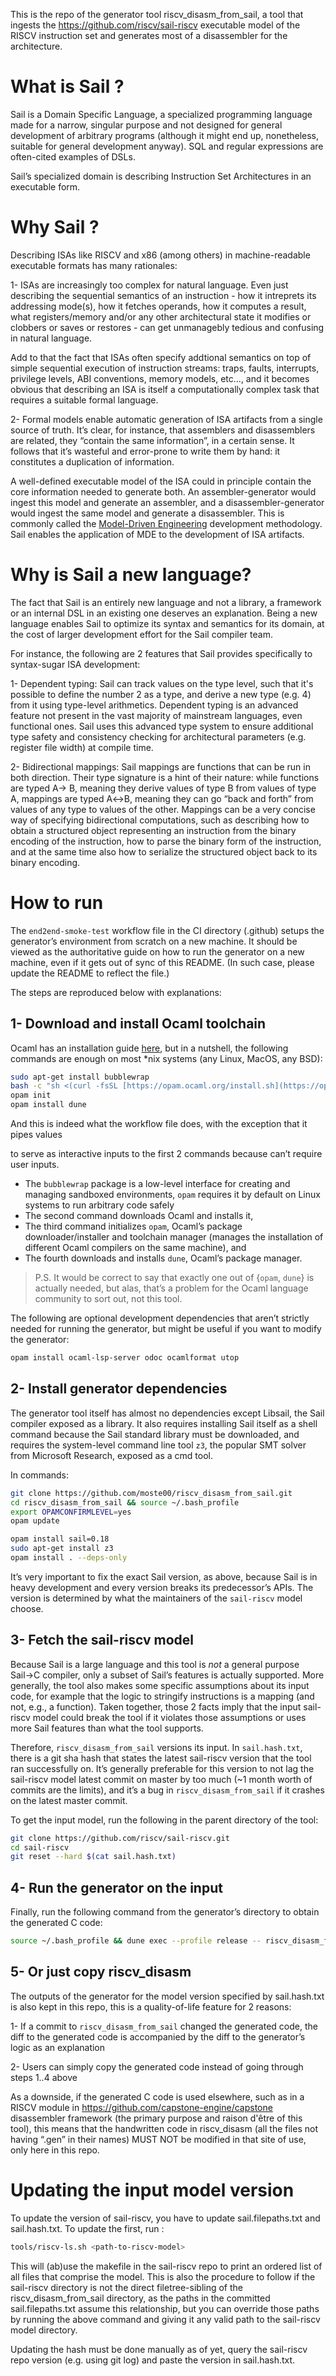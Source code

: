 This is the repo of the generator tool riscv_disasm_from_sail, a tool that ingests the https://github.com/riscv/sail-riscv executable model of the RISCV instruction set and generates most of a disassembler for the architecture.

# What is Sail ?

Sail is a Domain Specific Language, a specialized programming language made for a narrow, singular purpose and not designed for general development of arbitrary programs (although it might end up, nonetheless, suitable for general development anyway). SQL and regular expressions are often-cited examples of DSLs. 

Sail’s specialized domain is describing Instruction Set Architectures in an executable form.

# Why Sail ?

Describing ISAs like RISCV and x86 (among others) in machine-readable executable formats has many rationales:

1- ISAs are increasingly too complex for natural language. Even just describing the sequential semantics of an instruction - how it intreprets its addressing mode(s), how it fetches operands, how it computes a result, what registers/memory and/or any other architectural state it modifies or clobbers or saves or restores - can get unmanagebly tedious and confusing in natural language. 

Add to that the fact that ISAs often specify addtional semantics on top of simple sequential execution of instruction streams: traps, faults, interrupts, privilege levels, ABI conventions, memory models, etc…, and it becomes obvious that describing an ISA is itself a computationally complex task that requires a suitable formal language.

2- Formal models enable automatic generation of ISA artifacts from a single source of truth. It’s clear, for instance, that assemblers and disassemblers are related, they “contain the same information”, in a certain sense. It follows that it’s wasteful and error-prone to write them by hand: it constitutes a duplication of information. 

A well-defined executable model of the ISA could in principle contain the core information needed to generate both. An assembler-generator would ingest this model and generate an assembler, and a disassembler-generator would ingest the same model and generate a disassembler. This is commonly called the [Model-Driven Engineering](https://en.wikipedia.org/wiki/Model-driven_engineering) development methodology. Sail enables the application of MDE to the development of ISA artifacts.

# Why is Sail a new language?

The fact that Sail is an entirely new language and not a library, a framework or an internal DSL in an existing one deserves an explanation. Being a new language enables Sail to optimize its syntax and semantics for its domain, at the cost of larger development effort for the Sail compiler team.

For instance, the following are 2 features that Sail provides specifically to syntax-sugar ISA development:

 1- Dependent typing: Sail can track values on the type level, such that it's possible to define the number 2 as a type, and derive a new type (e.g. 4) from it using type-level arithmetics. Dependent typing is an advanced feature not present in the vast majority of mainstream languages, even functional ones. Sail uses this advanced type system to ensure additional type safety and consistency checking for architectural parameters (e.g. register file width) at compile time.

2- Bidirectional mappings: Sail mappings are functions that can be run in both direction. Their type signature is a hint of their nature: while functions are typed A→ B, meaning they derive values of type B from values of type A, mappings are typed A↔B, meaning they can go “back and forth” from values of any type to values of the other. Mappings can be a very concise way of specifying bidirectional computations, such as describing how to obtain a structured object representing an instruction from the binary encoding of the instruction, how to parse the binary form of the instruction, and at the same time also how to serialize the structured object back to its binary encoding.

# How to run

The `end2end-smoke-test` workflow file in the CI directory (.github) setups the generator’s environment from scratch on a new machine. It should be viewed as the authoritative guide on how to run the generator on a new machine, even if it gets out of sync of this README. (In such case, please update the README to reflect the file.)

The steps are reproduced below with explanations: 

## 1- Download and install Ocaml toolchain

Ocaml has an installation guide [here](https://ocaml.org/install#linux_mac_bsd), but in a nutshell, the following commands are enough on most *nix systems (any Linux, MacOS, any BSD):

```bash
sudo apt-get install bubblewrap
bash -c "sh <(curl -fsSL [https://opam.ocaml.org/install.sh](https://opam.ocaml.org/install.sh))"
opam init
opam install dune
```

And this is indeed what the workflow file does, with the exception that it pipes values 

to serve as interactive inputs to the first 2 commands because can’t require user inputs.

- The `bubblewrap` package is a low-level interface for creating and managing sandboxed environments, `opam` requires it by default on Linux systems to run arbitrary code safely
- The second command downloads Ocaml and installs it,
- The third command initializes `opam`, Ocaml’s package downloader/installer and toolchain manager (manages the installation of different Ocaml compilers on the same machine), and
- The fourth downloads and installs `dune`, Ocaml’s package manager.

> P.S. It would be correct to say that exactly one out of {`opam`, `dune`} is actually needed, but alas, that’s a problem for the Ocaml language community to sort out, not this tool.
> 

The following are optional development dependencies that aren’t strictly needed for running the generator, but might be useful if you want to modify the generator:

```bash
opam install ocaml-lsp-server odoc ocamlformat utop
```

## 2- Install generator dependencies

The generator tool itself has almost no dependencies except Libsail, the Sail compiler exposed as a library. It also requires installing Sail itself as a shell command because the Sail standard library must be downloaded, and requires the system-level command line tool `z3`, the popular SMT solver from Microsoft Research, exposed as a cmd tool.

In commands:

```bash
git clone https://github.com/moste00/riscv_disasm_from_sail.git
cd riscv_disasm_from_sail && source ~/.bash_profile
export OPAMCONFIRMLEVEL=yes
opam update

opam install sail=0.18
sudo apt-get install z3
opam install . --deps-only
```

It’s very important to fix the exact Sail version, as above, because Sail is in heavy development and every version breaks its predecessor’s APIs. The version is determined by what the maintainers of the `sail-riscv` model choose.  

## 3- Fetch the sail-riscv model

Because Sail is a large language and this tool is *not* a general purpose Sail→C compiler, only a subset of Sail’s features is actually supported. More generally, the tool also makes some specific assumptions about its input code, for example that the logic to stringify instructions is a mapping (and not, e.g., a function). Taken together, those 2 facts imply that the input sail-riscv model could break the tool if it violates those assumptions or uses more Sail features than what the tool supports.

Therefore, `riscv_disasm_from_sail` versions its input. In `sail.hash.txt`, there is a git sha hash that states the latest sail-riscv version that the tool ran successfully on. It’s generally preferable for this version to not lag the sail-riscv model latest commit on master by too much (~1 month worth of commits are the limits), and it’s a bug in `riscv_disasm_from_sail` if it crashes on the latest master commit. 

To get the input model, run the following in the parent directory of the tool:

```bash
git clone https://github.com/riscv/sail-riscv.git
cd sail-riscv
git reset --hard $(cat sail.hash.txt)
```

## 4- Run the generator on the input

Finally, run the following command from the generator’s directory to obtain the generated C code:

```bash
source ~/.bash_profile && dune exec --profile release -- riscv_disasm_from_sail -f sail.filepaths.txt
```

## 5- Or just copy riscv_disasm

The outputs of the generator for the model version specified by sail.hash.txt is also kept in this repo, this is a quality-of-life feature for 2 reasons: 

1- If a commit to `riscv_disasm_from_sail` changed the generated code, the diff to the generated code is accompanied by the diff to the generator’s logic as an explanation 

2- Users can simply copy the generated code instead of going through steps 1..4 above

As a downside, if the generated C code is used elsewhere, such as in a RISCV module in https://github.com/capstone-engine/capstone disassembler framework (the primary purpose and raison d'être of this tool), this means that the handwritten code in riscv_disasm (all the files not having “.gen” in their names) MUST NOT be modified in that site of use, only here in this repo.

# Updating the input model version

To update the version of sail-riscv, you have to update sail.filepaths.txt and sail.hash.txt. To update the first, run :

```bash
tools/riscv-ls.sh <path-to-riscv-model>
```

This will (ab)use the makefile in the sail-riscv repo to print an ordered list of all files that comprise the model. This is also the procedure to follow if the sail-riscv directory is not the direct filetree-sibling of the riscv_disasm_from_sail directory, as the paths in the committed sail.filepaths.txt assume this relationship, but you can override those paths by running the above command and giving it any valid path to the sail-riscv model directory.

Updating the hash must be done manually as of yet, query the sail-riscv repo version (e.g. using git log) and paste the version in sail.hash.txt.